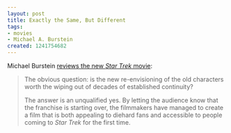 ```yaml
---
layout: post
title: Exactly the Same, But Different
tags:
- movies
- Michael A. Burstein
created: 1241754682
---
```

<!-- links checked 31-Jan-2015 -->

Michael Burstein [reviews the new *Star Trek* movie](http://sfscope.com/2009/05/the-future-returnsa-review-of/):

> The obvious question: is the new re-envisioning of the old characters worth the wiping out of decades of established continuity?
>
> The answer is an unqualified yes. By letting the audience know that the franchise is starting over, the filmmakers have managed to create a film that is both appealing to diehard fans and accessible to people coming to *Star Trek* for the first time. 
